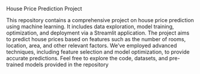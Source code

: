 House Price Prediction Project

This repository contains a comprehensive project on house price prediction using machine learning. It includes data exploration, model training, optimization, and deployment via a Streamlit application. The project aims to predict house prices based on features such as the number of rooms, location, area, and other relevant factors. We’ve employed advanced techniques, including feature selection and model optimization, to provide accurate predictions. Feel free to explore the code, datasets, and pre-trained models provided in the repository
